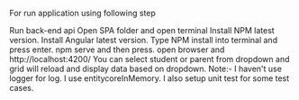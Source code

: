 For run application using following step

Run back-end api
Open SPA folder and open terminal
Install NPM latest version.
Install Angular latest version.
Type NPM install into terminal and press enter.
npm serve and then press.
open browser and http://localhost:4200/
You can select student or parent from dropdown and grid will reload and display data based on dropdown.
Note:- I haven't use logger for log. I use entitycoreInMemory. I also setup unit test for some test cases.